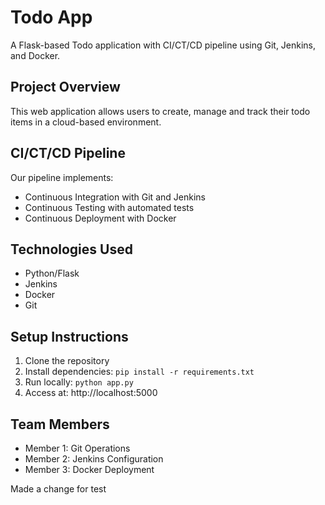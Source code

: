 # Todo App

A Flask-based Todo application with CI/CT/CD pipeline using Git, Jenkins, and Docker.

## Project Overview
This web application allows users to create, manage and track their todo items in a cloud-based environment.

## CI/CT/CD Pipeline
Our pipeline implements:
- Continuous Integration with Git and Jenkins
- Continuous Testing with automated tests
- Continuous Deployment with Docker

## Technologies Used
- Python/Flask
- Jenkins
- Docker
- Git

## Setup Instructions
1. Clone the repository
2. Install dependencies: `pip install -r requirements.txt`
3. Run locally: `python app.py`
4. Access at: http://localhost:5000

## Team Members
- Member 1: Git Operations
- Member 2: Jenkins Configuration
- Member 3: Docker Deployment

Made a change for test
